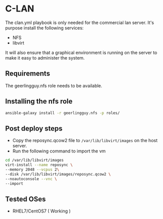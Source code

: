 C-LAN
=====

The clan.yml playbook is only needed for the commercial lan server. It's purpose install the following services:

* NFS
* libvirt

It will also ensure that a graphical environment is running on the server to make it easy to administer the system.

Requirements
------------

The geerlingguy.nfs role needs to be available.

Installing the nfs role
----------------

```bash
ansible-galaxy install -r geerlingguy.nfs -p roles/
```

Post deploy steps
-----------------

* Copy the reposync.qcow2 file to `/var/lib/libvirt/images` on the host server.
* Run the following command to import the vm

```bash
cd /var/lib/libvirt/images
virt-install --name reposync \
--memory 2048 --vcpus 2\
--disk /var/lib/libvirt/images/reposync.qcow2 \
--noautoconsole --vnc \
--import
```

Tested OSes
------------------
* RHEL7/CentOS7 ( Working )
